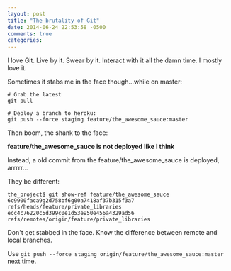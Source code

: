 ```yaml
---
layout: post
title: "The brutality of Git"
date: 2014-06-24 22:53:58 -0500
comments: true
categories: 
---
```


I love Git. Live by it. Swear by it. Interact with it all the damn time. I mostly love it.

Sometimes it stabs me in the face though...while on master:

    # Grab the latest
    git pull

    # Deploy a branch to heroku: 
    git push --force staging feature/the_awesome_sauce:master

Then boom, the shank to the face:

**feature/the_awesome_sauce is not deployed like I think**

Instead, a old commit from the feature/the_awesome_sauce is deployed, arrrrr...

They be different:

    the_project$ git show-ref feature/the_awesome_sauce
    6c9900faca9g2d758bf6g00a7418af37b315f3a7 refs/heads/feature/private_libraries
    ecc4c76220c5d399c0e1d53e950e456a4329ad56 refs/remotes/origin/feature/private_libraries

Don't get stabbed in the face. Know the difference between remote and local branches.

Use `git push --force staging origin/feature/the_awesome_sauce:master` next time.
